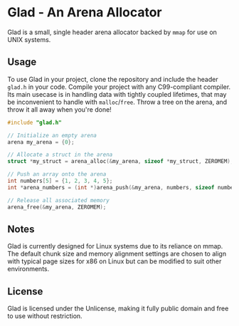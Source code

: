 # Glad - An Arena Allocator

Glad is a small, single header arena allocator backed by `mmap` for use on UNIX systems.

## Usage
To use Glad in your project, clone the repository and include the header `glad.h` in your code. Compile your project with any C99-compliant compiler. Its main usecase is in handling data with tightly coupled lifetimes, that may be inconvenient to handle with `malloc`/`free`. Throw a tree on the arena, and throw it all away when you're done!


```c
#include "glad.h"

// Initialize an empty arena
arena my_arena = {0};

// Allocate a struct in the arena
struct *my_struct = arena_alloc(&my_arena, sizeof *my_struct, ZEROMEM);

// Push an array onto the arena
int numbers[5] = {1, 2, 3, 4, 5};
int *arena_numbers = (int *)arena_push(&my_arena, numbers, sizeof numbers, ZEROMEM);

// Release all associated memory
arena_free(&my_arena, ZEROMEM);
```


## Notes

Glad is currently designed for Linux systems due to its reliance on mmap. The default chunk size and memory alignment settings are chosen to align with typical page sizes for x86 on Linux but can be modified to suit other environments.

## License

Glad is licensed under the Unlicense, making it fully public domain and free to use without restriction.
